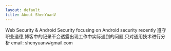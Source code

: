 ```yaml
---
layout: default
title: About ShenYuanV
---
```

Web Security & Android Security
focusing on Android security recently
遵守职业道德,博客中的记录不会透露出现工作中实际遇到的问题,只对通用技术进行分析
email: shenyuanv#gmail.com
